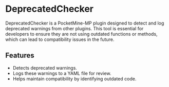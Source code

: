 # DeprecatedChecker

DeprecatedChecker is a PocketMine-MP plugin designed to detect and log deprecated warnings from other plugins. This tool is essential for developers to ensure they are not using outdated functions or methods, which can lead to compatibility issues in the future.

## Features
- Detects deprecated warnings.
- Logs these warnings to a YAML file for review.
- Helps maintain compatibility by identifying outdated code.
